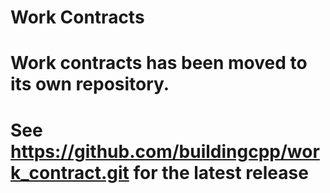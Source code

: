 # Work Contracts

# Work contracts has been moved to its own repository.
# See https://github.com/buildingcpp/work_contract.git for the latest release
